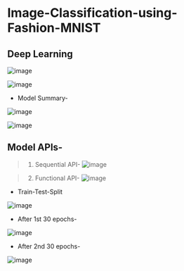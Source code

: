 # Image-Classification-using-Fashion-MNIST
## Deep Learning


![image](https://github.com/Pramod2021-24IT/Image-Classification-using-Fashion-MNIST/assets/95674009/25505ddc-5bfd-43c8-b0fc-c684b99e0dd9)

![image](https://github.com/Pramod2021-24IT/Image-Classification-using-Fashion-MNIST/assets/95674009/fc630d51-2133-4571-a106-151347a031c9)

* Model Summary-

![image](https://github.com/Pramod2021-24IT/Image-Classification-using-Fashion-MNIST/assets/95674009/ac301ee8-d6c0-4bcb-8a7b-abaa0470327a)

![image](https://github.com/Pramod2021-24IT/Image-Classification-using-Fashion-MNIST/assets/95674009/b09e2e06-abe8-4d60-83b0-47f1bbd4f49a)

## Model APIs-
> 1. Sequential API-
![image](https://github.com/Pramod2021-24IT/Image-Classification-using-Fashion-MNIST/assets/95674009/657de02b-9b8a-4156-aaff-780fd59ce95d)

> 2. Functional API-
![image](https://github.com/Pramod2021-24IT/Image-Classification-using-Fashion-MNIST/assets/95674009/8978fb51-a206-4742-8183-49e2f27730ff)


* Train-Test-Split

![image](https://github.com/Pramod2021-24IT/Image-Classification-using-Fashion-MNIST/assets/95674009/960e182e-8427-41d8-989d-744991dc9624)


* After 1st 30 epochs-

![image](https://github.com/Pramod2021-24IT/Image-Classification-using-Fashion-MNIST/assets/95674009/8fe160f4-08b6-465d-bb5f-23220aa55c30)

* After 2nd 30 epochs-

![image](https://github.com/Pramod2021-24IT/Image-Classification-using-Fashion-MNIST/assets/95674009/87cf3e2b-adab-42af-892f-d76270569e8a)
